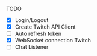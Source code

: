 TODO

- [x] Login/Logout
- [x] Create Twitch API Client
- [ ] Auto refresh token
- [x] WebSocket connection Twitch
- [ ] Chat Listener
